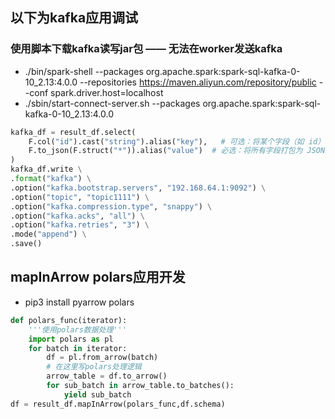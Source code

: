 


## 以下为kafka应用调试
### 使用脚本下载kafka读写jar包 —— 无法在worker发送kafka
- ./bin/spark-shell --packages org.apache.spark:spark-sql-kafka-0-10_2.13:4.0.0 --repositories https://maven.aliyun.com/repository/public --conf spark.driver.host=localhost
- ./sbin/start-connect-server.sh --packages org.apache.spark:spark-sql-kafka-0-10_2.13:4.0.0

```py
kafka_df = result_df.select(
    F.col("id").cast("string").alias("key"),   # 可选：将某个字段（如 id）转换为字符串作为 key（无 key 可删除这一行）
    F.to_json(F.struct("*")).alias("value")  # 必选：将所有字段打包为 JSON 字符串作为 value（或按需选择特定字段） struct("*") 表示所有字段，可替换为 struct("字段1", "字段2")
)
kafka_df.write \
.format("kafka") \
.option("kafka.bootstrap.servers", "192.168.64.1:9092") \
.option("topic", "topic1111") \
.option("kafka.compression.type", "snappy") \
.option("kafka.acks", "all") \
.option("kafka.retries", "3") \
.mode("append") \
.save()
```



## mapInArrow polars应用开发
- pip3 install pyarrow polars
```py
def polars_func(iterator):
    '''使用polars数据处理'''
    import polars as pl
    for batch in iterator:
        df = pl.from_arrow(batch)
        # 在这里写polars处理逻辑
        arrow_table = df.to_arrow()
        for sub_batch in arrow_table.to_batches():
            yield sub_batch
df = result_df.mapInArrow(polars_func,df.schema)
```